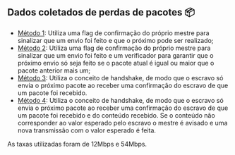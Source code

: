 ## Dados coletados de perdas de pacotes 📦

- [Método 1](https://github.com/wesnasimone/EA006_TCC_ESP-NOW/tree/main/Dados/Estabilidade/Metodo_1): Utiliza uma flag de confirmação do próprio mestre para sinalizar que um envio foi feito e que o próximo pode ser realizado;
- [Método 2](https://github.com/wesnasimone/EA006_TCC_ESP-NOW/tree/main/Dados/Estabilidade/Metodo_2): Utiliza uma flag de confirmação do próprio mestre para sinalizar que um envio foi feito e um verificador para garantir que o próximo envio só seja feito se o pacote atual é igual ou maior que o pacote anterior mais um;
- [Método 3](https://github.com/wesnasimone/EA006_TCC_ESP-NOW/tree/main/Dados/Estabilidade/Metodo_3): Utiliza o conceito de handshake, de modo que o escravo só envia o próximo pacote ao receber uma confirmação do escravo de que um pacote foi recebido.
- [Método 4](https://github.com/wesnasimone/EA006_TCC_ESP-NOW/tree/main/Dados/Estabilidade/Metodo_4): Utiliza o conceito de handshake, de modo que o escravo só envia o próximo pacote ao receber uma confirmação do escravo de que um pacote foi recebido e do conteúdo recebido. Se o conteúdo não corresponder ao valor esperado pelo escravo o mestre é avisado e uma nova transmissão com o valor esperado é feita.

As taxas utilizadas foram de 12Mbps e 54Mbps.
